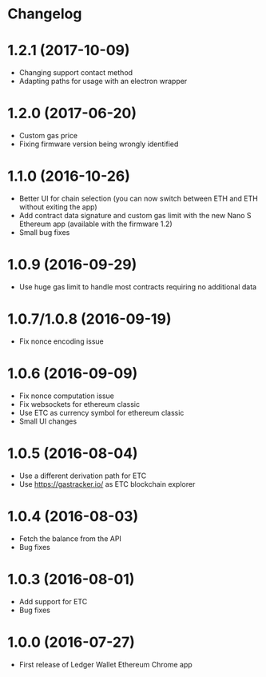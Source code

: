 # Changelog
1.2.1 (2017-10-09)
==================
- Changing support contact method
- Adapting paths for usage with an electron wrapper

1.2.0 (2017-06-20)
==================
- Custom gas price
- Fixing firmware version being wrongly identified

1.1.0 (2016-10-26)
==================

- Better UI for chain selection (you can now switch between ETH and ETH without exiting the app)
- Add contract data signature and custom gas limit with the new Nano S Ethereum app (available with the firmware 1.2)
- Small bug fixes

1.0.9 (2016-09-29)
==================

- Use huge gas limit to handle most contracts requiring no additional data

1.0.7/1.0.8 (2016-09-19)
=======================

- Fix nonce encoding issue

1.0.6 (2016-09-09)
==================

- Fix nonce computation issue
- Fix websockets for ethereum classic
- Use ETC as currency symbol for ethereum classic
- Small UI changes

1.0.5 (2016-08-04)
==================

- Use a different derivation path for ETC
- Use https://gastracker.io/ as ETC blockchain explorer

1.0.4 (2016-08-03)
==================

- Fetch the balance from the API
- Bug fixes


1.0.3 (2016-08-01)
==================

- Add support for ETC
- Bug fixes

1.0.0 (2016-07-27)
==================

- First release of Ledger Wallet Ethereum Chrome app